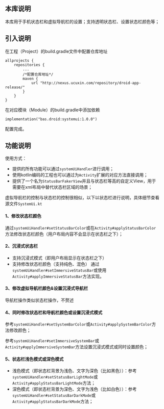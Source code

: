 ## 本库说明
本库用于手机状态栏和虚拟导航栏的设置；支持透明状态栏、设置状态栏颜色等；

## 引入说明
在工程（Project）的build.gradle文件中配置仓库地址
```
allprojects {
    repositories {
        ...
        /*配置仓库地址*/
        maven {
            url "http://nexus.ucuxin.com/repository/droid-app-release/"
        }
    }
}

```

在对应模块（Module）的build.gradle中添加依赖
```
implementation("bas.droid:systemui:1.0.0")
```

配置完成。

## 功能说明
使用方式：
- 提供的所有功能可以通过`systemUiHandler`进行调用；
- 使用kotlin编码的工程也可以通过为`Activity`扩展的对应方法直接调用；
- 提供了一个名为`StatusBarFakerView`并且与状态栏等高的自定义View，用于需要在xml布局中替代状态栏区域的场景；

虚拟导航栏的控制与状态栏的控制很相似，以下以状态栏进行说明，具体细节查看源文件`SystemUi.kt`

#### 1、修改状态栏颜色
通过`systemUiHandler#setStatusBarColor`或在`Activity#applyStatusBarColor`方法修改状态栏颜色（用户布局内容不会显示在状态栏之下）；

#### 2、沉浸式状态栏
- 支持沉浸式模式（即用户布局显示在状态栏之下）
- 支持修改状态栏颜色（支持纯色、混色）
通过`systemUiHandler#setImmersiveStatusBar`或使用`Activity#applyImmersiveStatusBar`方法实现。

#### 3、修改虚拟导航栏颜色&设置沉浸式导航栏
导航栏操作类似状态栏操作，不赘述

#### 4、同时修改状态栏和导航栏颜色或设置沉浸式模式
参考`systemUiHandler#setSystemBarColor`或`Activity#applySystemBarColor`方法修改颜色；

参考`systemUiHandler#setImmersiveSystemBar`或`Activity#applyImmersiveSystemBar`方法设置沉浸式模式或同时设置颜色；

#### 5、状态栏浅色模式或深色模式
- 浅色模式（即状态栏背景为浅色、文字为深色（比如黑色））：参考`systemUiHandler#setStatusBarLightMode`或`Activity#applyStatusBarLightMode`方法；
- 深色模式（即状态栏背景为深色、文字为浅色（比如白色））：参考`systemUiHandler#setStatusBarDarkMode`或`Activity#applyStatusBarDarkMode`方法；
